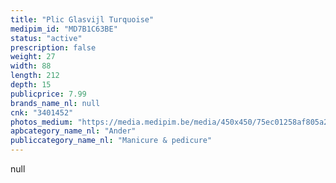 ```yaml
---
title: "Plic Glasvijl Turquoise"
medipim_id: "MD7B1C63BE"
status: "active"
prescription: false
weight: 27
width: 88
length: 212
depth: 15
publicprice: 7.99
brands_name_nl: null
cnk: "3401452"
photos_medium: "https://media.medipim.be/media/450x450/75ec01258af805a2b6be562fa4f7e87f.jpg"
apbcategory_name_nl: "Ander"
publiccategory_name_nl: "Manicure & pedicure"
---
```

null

